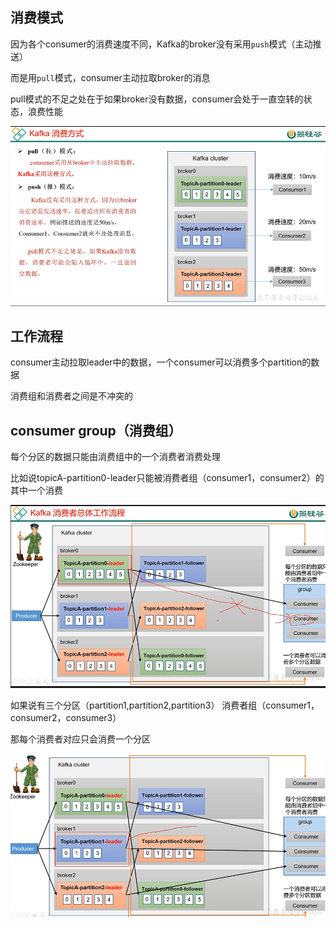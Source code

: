 消费模式
---

因为各个consumer的消费速度不同，Kafka的broker没有采用`push`模式（主动推送）

而是用`pull`模式，consumer主动拉取broker的消息

pull模式的不足之处在于如果broker没有数据，consumer会处于一直空转的状态，浪费性能

![img_75.png](img_75.png)

工作流程
---

consumer主动拉取leader中的数据，一个consumer可以消费多个partition的数据

消费组和消费者之间是不冲突的


consumer group（消费组）
---

每个分区的数据只能由消费组中的一个消费者消费处理

比如说topicA-partition0-leader只能被消费者组（consumer1，consumer2）的其中一个消费 

![img_76.png](img_76.png)

如果说有三个分区（partition1,partition2,partition3） 消费者组（consumer1，consumer2，consumer3）

那每个消费者对应只会消费一个分区

![img_77.png](img_77.png)

